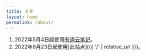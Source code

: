 ```yaml
---
title: 关于
layout: home
permalink: /about/
---
```


1. <time datetime='2022-05-04'>2022年5月4日</time>起使用[有道云笔记](https://note.youdao.com/s/UIxMRZUH)。
2. <time datetime='2022-06-23'>2022年6月23日</time>起使用[此站点]({{ '/' | relative_url }})。
